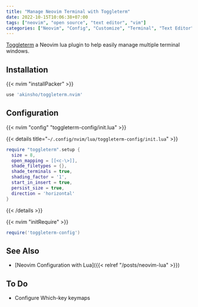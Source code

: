 ```yaml
---
title: "Manage Neovim Terminal with Toggleterm"
date: 2022-10-15T10:06:38+07:00
tags: ["neovim", "open source", "text editor", "vim"]
categories: ["Neovim", "Config", "Customize", "Terminal", "Text Editor"]
---
```


[Toggleterm](https://github.com/akinsho/toggleterm.nvim) a Neovim lua plugin to help easily manage multiple terminal windows.

## Installation

{{< nvim "installPacker" >}}

```lua
use 'akinsho/toggleterm.nvim'
```

## Configuration

{{< nvim "config" "toggleterm-config/init.lua" >}}

{{< details title="`~/.config/nvim/lua/toggleterm-config/init.lua`" >}}

```lua {linenos=table,hl_lines=[1],linenostart=1}
require "toggleterm".setup {
  size = 8,
  open_mapping = [[<c-\>]],
  shade_filetypes = {},
  shade_terminals = true,
  shading_factor = '1',
  start_in_insert = true,
  persist_size = true,
  direction = 'horizontal'
}
```

{{< /details >}}

{{< nvim "initRequire" >}}

```lua
require('toggleterm-config')
```

## See Also

- [Neovim Configuration with Lua]({{< relref "/posts/neovim-lua" >}})

## To Do

- Configure Which-key keymaps
